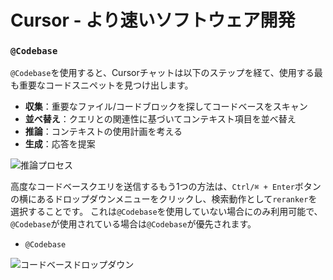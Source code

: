 # Cursor - より速いソフトウェア開発

### `@Codebase`

`@Codebase`を使用すると、Cursorチャットは以下のステップを経て、使用する最も重要なコードスニペットを見つけ出します。

- **収集**：重要なファイル/コードブロックを探してコードベースをスキャン
- **並べ替え**：クエリとの関連性に基づいてコンテキスト項目を並べ替え
- **推論**：コンテキストの使用計画を考える
- **生成**：応答を提案

![推論プロセス](https://mintlify.s3-us-west-1.amazonaws.com/cursor/images/chat/@codebase.png)

高度なコードベースクエリを送信するもう1つの方法は、`Ctrl/⌘ + Enter`ボタンの横にあるドロップダウンメニューをクリックし、検索動作として`reranker`を選択することです。
これは`@Codebase`を使用していない場合にのみ利用可能で、`@Codebase`が使用されている場合は`@Codebase`が優先されます。

- `@Codebase`

![コードベースドロップダウン](https://mintlify.s3-us-west-1.amazonaws.com/cursor/images/chat/codebase-dropdown.png)
